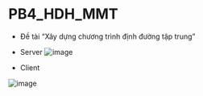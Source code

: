 # PB4_HDH_MMT

- Đề tài “Xây dựng chương trình định đường tập trung”
  
- Server
  ![image](https://github.com/user-attachments/assets/2819c12b-0a62-4981-99d1-6858b9d94da2)

- Client

![image](https://github.com/user-attachments/assets/1a7d7f08-91ca-4e76-b8a7-205673f79935)


